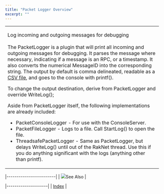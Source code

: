 ```yaml
---
title: "Packet Logger Overview"
excerpt: ""
---
```

<table>
<colgroup>
<col width="100%" />
</colgroup>
<tbody>
<tr class="odd">
<td align="left"><p><span class="RakNetBlueHeader">Log incoming and outgoing messages for debugging</span><br /><br /> The PacketLogger is a plugin that will print all incoming and outgoing messages for debugging. It parses the message where necessary, indicating if a message is an RPC, or a timestamp. It also converts the numerical MessageID into the corresponding string. The output by default is comma delineated, readable as a <a href="http://en.wikipedia.org/wiki/Comma-separated_values">CSV file</a>, and goes to the console with printf().</p>
<p>To change the output destination, derive from PacketLogger and override WriteLog();</p>
<p>Aside from PacketLogger itself, the following implementations are already included:</p>
<ul>
<li>PacketConsoleLogger - For use with the ConsoleServer.</li>
<li>PacketFileLogger - Logs to a file. Call StartLog() to open the file.</li>
<li>ThreadsafePacketLogger - Same as PacketLogger, but delays WriteLog() until out of the RakNet thread. Use this if you do anything significant with the logs (anything other than printf).</li>
</ul></td>
</tr>
</tbody>
</table>

|-------------------------|
| ![](spacer.gif)See Also |

|---------------------|
| [Index](index.html) |